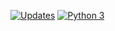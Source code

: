 [![Updates](https://pyup.io/repos/github/HolyTribe/jopa/shield.svg)](https://pyup.io/repos/github/HolyTribe/jopa/) [![Python 3](https://pyup.io/repos/github/HolyTribe/jopa/python-3-shield.svg)](https://pyup.io/repos/github/HolyTribe/jopa/)
